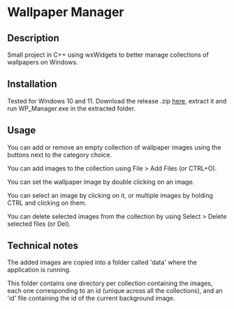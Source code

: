 # Wallpaper Manager
## Description
Small project in C++ using wxWidgets to better manage collections of wallpapers on Windows.

## Installation
Tested for Windows 10 and 11.
Download the release .zip [here](https://github.com/YoshiLeLama/wp_manager/releases/tag/stable), extract it and run WP_Manager.exe in the extracted folder.

## Usage
You can add or remove an empty collection of wallpaper images using the buttons next to the category choice.

You can add images to the collection using File > Add Files (or CTRL+O).

You can set the wallpaper image by double clicking on an image.

You can select an image by clicking on it, or multiple images by holding CTRL and clicking on them.

You can delete selected images from the collection by using Select > Delete selected files (or Del).

## Technical notes
The added images are copied into a folder called 'data' where the application is running.

This folder contains one directory per collection containing the images, each one corresponding to an id (unique across all the collections), and an 'id' file containing the id of the current background image.
